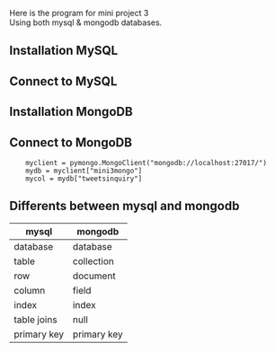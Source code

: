 Here is the program for mini project 3<br>
Using both mysql & mongodb databases.<br>

Installation MySQL
-

Connect to MySQL
-

Installation MongoDB
-

Connect to MongoDB
-
		myclient = pymongo.MongoClient("mongodb://localhost:27017/")
		mydb = myclient["mini3mongo"]
		mycol = mydb["tweetsinquiry"]

Differents between mysql and mongodb
-
mysql                | mongodb
---------------------| ---------------------
database             | database
table                | collection
row                  | document
column               | field
index                | index
table joins          | null
primary key          | primary key
